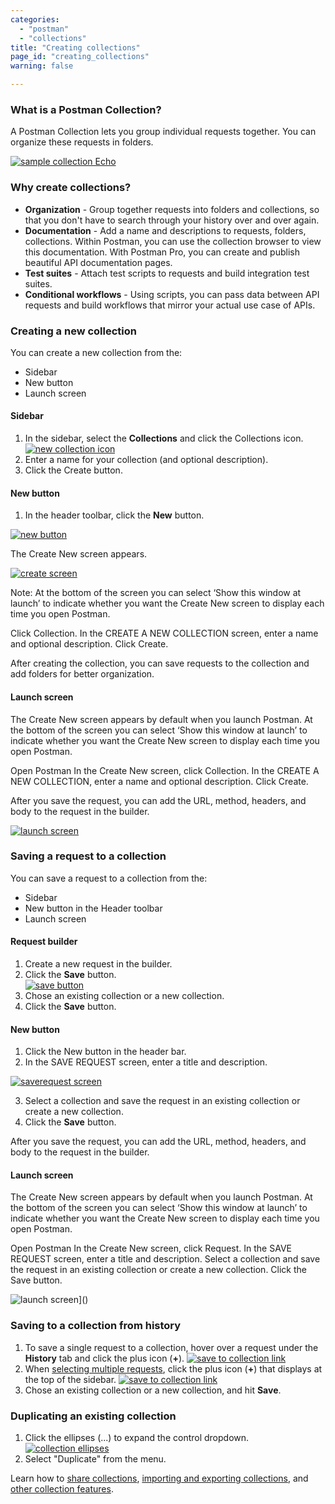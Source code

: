```yaml
---
categories:
  - "postman"
  - "collections"
title: "Creating collections"
page_id: "creating_collections"
warning: false

---
```


### What is a Postman Collection?

A Postman Collection lets you group individual requests together. You can organize these requests in folders. 

[![sample collection Echo](https://s3.amazonaws.com/postman-static-getpostman-com/postman-docs/Collection_headers.png)](https://s3.amazonaws.com/postman-static-getpostman-com/postman-docs/Collection_headers.png)

### Why create collections?

*   **Organization** - Group together requests into folders and collections, so that you don't have to search through your history over and over again.
*   **Documentation** - Add a name and descriptions to requests, folders, collections. Within Postman, you can use the collection browser to view this documentation. With Postman Pro, you can create and publish beautiful API documentation pages.
*   **Test suites** - Attach test scripts to requests and build integration test suites.
*   **Conditional workflows** - Using scripts, you can pass data between API requests and build workflows that mirror your actual use case of APIs.

### Creating a new collection

You can create a new collection from the:
* Sidebar
* New button 
* Launch screen


#### Sidebar

1.  In the sidebar, select the  **Collections** and click the Collections icon.
    [![new collection icon](https://s3.amazonaws.com/postman-static-getpostman-com/postman-docs/collections_icon.png)](https://s3.amazonaws.com/postman-static-getpostman-com/postman-docs/collections_icon.png)
2.  Enter a name for your collection (and optional description).
3.  Click the Create button.

#### New button

1. In the header toolbar, click the **New** button.

[![new button](https://s3.amazonaws.com/postman-static-getpostman-com/postman-docs/HeaderToolBar.png)](https://s3.amazonaws.com/postman-static-getpostman-com/postman-docs/HeaderToolBar.png)

The Create New screen appears.

[![create screen]()]()

Note: At the bottom of the screen you can select ‘Show this window at launch’ to indicate whether you want the Create New screen to display each time you open Postman.

Click Collection. 
In the CREATE A NEW COLLECTION screen, enter a name and optional description. 
Click Create.

After creating the collection, you can save requests to the collection and add folders for better organization.

#### Launch screen

The Create New screen appears by default when you launch Postman. At the bottom of the screen you can select ‘Show this window at launch’ to indicate whether you want the Create New screen to display each time you open Postman.

Open Postman
In the Create New screen, click Collection.
In the CREATE A NEW COLLECTION, enter a name and optional description. 
Click Create.

After you save the request, you can add the URL, method, headers, and body to the request in the builder.

[![launch screen]()]()


### Saving a request to a collection

You can save a request to a collection from the:
* Sidebar
* New button in the Header toolbar
* Launch screen

#### Request builder
1.  Create a new request in the builder.
2.  Click the **Save** button.  
    [![save button](https://s3.amazonaws.com/postman-static-getpostman-com/postman-docs/58493928.png)](https://s3.amazonaws.com/postman-static-getpostman-com/postman-docs/58493928.png)
3.  Chose an existing collection or a new collection.
4.  Click the **Save** button.

#### New button
1. Click the New button in the header bar. 
2. In the SAVE REQUEST screen, enter a title and description.

[![saverequest screen]()]()

3. Select a collection and save the request in an existing collection or create a new collection. 
4. Click the **Save** button.

After you save the request, you can add the URL, method, headers, and body to the request in the builder.

#### Launch screen
The Create New screen appears by default when you launch Postman. At the bottom of the screen you can select ‘Show this window at launch’ to indicate whether you want the Create New screen to display each time you open Postman.

Open Postman
In the Create New screen, click Request.
In the SAVE REQUEST screen, enter a title and description.
Select a collection and save the request in an existing collection or create a new collection. 
Click the Save button.

![launch screen]()]()



### Saving to a collection from history

1.  To save a single request to a collection, hover over a request under the **History** tab and click the plus icon (**+**). 
    [![save to collection link](https://s3.amazonaws.com/postman-static-getpostman-com/postman-docs/requestActions.png)](https://s3.amazonaws.com/postman-static-getpostman-com/postman-docs/requestActions.png)
2.  When [selecting multiple requests](/docs/postman/sending_api_requests/history#multi-selecting-requests), click the plus icon (**+**) that displays at the top of the sidebar.
    [![save to collection link](https://s3.amazonaws.com/postman-static-getpostman-com/postman-docs/requestMultiActions.png)](https://s3.amazonaws.com/postman-static-getpostman-com/postman-docs/requestMultiActions.png)
3.  Chose an existing collection or a new collection, and hit **Save**.

### Duplicating an existing collection

1.  Click the ellipses (...) to expand the control dropdown.   
    [![collection ellipses](https://s3.amazonaws.com/postman-static-getpostman-com/postman-docs/58493990.png)](https://s3.amazonaws.com/postman-static-getpostman-com/postman-docs/58493990.png)
2.  Select "Duplicate" from the menu.

Learn how to [share collections](/docs/postman/collections/sharing_collections), [importing and exporting collections](/docs/postman/collections/data_formats), and [other collection features](/docs/postman/collections/managing_collections).  
